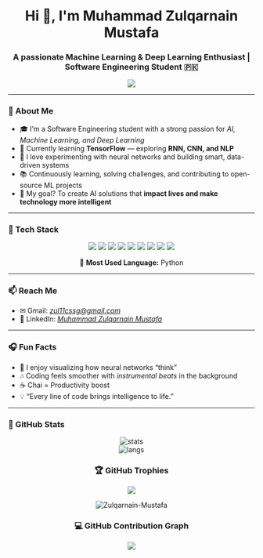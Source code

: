 <h1 align="center">Hi 👋, I'm Muhammad Zulqarnain Mustafa</h1>
<h3 align="center">A passionate Machine Learning & Deep Learning Enthusiast | Software Engineering Student 🇵🇰</h3>

<p align="center">
  <img src="https://readme-typing-svg.herokuapp.com?color=36BCF7&lines=Machine+Learning+Developer;Deep+Learning+Explorer;AI+Engineer+in+Making;TensorFlow+Learner;Always+Improving+💡" />
</p>

---

### 🧠 About Me
- 🎓 I’m a Software Engineering student with a strong passion for *AI, Machine Learning, and Deep Learning*
- 🧩 Currently learning **TensorFlow** — exploring **RNN, CNN, and NLP**
- 🤖 I love experimenting with neural networks and building smart, data-driven systems
- 📚 Continuously learning, solving challenges, and contributing to open-source ML projects
- 🎯 My goal? To create AI solutions that **impact lives and make technology more intelligent**

---

### 🔧 Tech Stack

<p align="center">
  <img src="https://img.shields.io/badge/Python-3776AB?style=for-the-badge&logo=python&logoColor=white"/>
  <img src="https://img.shields.io/badge/TensorFlow-FF6F00?style=for-the-badge&logo=tensorflow&logoColor=white"/>
  <img src="https://img.shields.io/badge/Keras-D00000?style=for-the-badge&logo=keras&logoColor=white"/>
  <img src="https://img.shields.io/badge/Numpy-013243?style=for-the-badge&logo=numpy&logoColor=white"/>
  <img src="https://img.shields.io/badge/Pandas-150458?style=for-the-badge&logo=pandas&logoColor=white"/>
  <img src="https://img.shields.io/badge/Matplotlib-11557C?style=for-the-badge&logo=plotly&logoColor=white"/>
  <img src="https://img.shields.io/badge/ScikitLearn-F7931E?style=for-the-badge&logo=scikitlearn&logoColor=white"/>
  <img src="https://img.shields.io/badge/HTML5-E34F26?style=for-the-badge&logo=html5&logoColor=white"/>
  <img src="https://img.shields.io/badge/CSS3-1572B6?style=for-the-badge&logo=css3&logoColor=white"/>
</p>

<p align="center">
  🐍 <b>Most Used Language:</b> Python
</p>

---

### 📫 Reach Me

- ✉ Gmail: *[zul11cssg@gmail.com](mailto:zul11cssg@gmail.com)*  
- 💼 LinkedIn: [*Muhammad Zulqarnain Mustafa*](https://www.linkedin.com/in/muhammad-zulqarnain-mustafa-a44319253?utm_source=share&utm_campaign=share_via&utm_content=profile&utm_medium=android_app)  

---

### 🎧 Fun Facts
- 🧠 I enjoy visualizing how neural networks “think”  
- 🎶 Coding feels smoother with *instrumental beats* in the background  
- ☕ Chai = Productivity boost  
- 💡 “Every line of code brings intelligence to life.”  

---

### 🧩 GitHub Stats

<p align="center">
  <img src="https://github-readme-stats.vercel.app/api?username=Zulqarnain-Mustafa&show_icons=true&theme=tokyonight" alt="stats" />
  <br/>
  <img src="https://github-readme-stats.vercel.app/api/top-langs/?username=Zulqarnain-Mustafa&layout=compact&theme=tokyonight" alt="langs" />
</p>

<h3 align="center">🏆 GitHub Trophies</h3>

<p align="center">
  <img src="https://github-profile-trophy.vercel.app/?username=Zulqarnain-Mustafa&theme=darkhub&no-frame=true&row=1&column=7" />
</p>

<p align="center">
  <img src="https://komarev.com/ghpvc/?username=Zulqarnain-Mustafa&label=👁‍🗨+Profile+visits&color=0e75b6&style=flat" alt="Zulqarnain-Mustafa" />
</p>

<h3 align="center">💻 GitHub Contribution Graph</h3>

<p align="center">
  <img src="https://github-readme-activity-graph.vercel.app/graph?username=Zulqarnain-Mustafa&bg_color=0d1117&color=36bcf7&line=5cf0b4&point=ffffff&area=true&hide_border=true" />
</p>

<!---
Zulqarnain-Mustafa/Zulqarnain-Mustafa is a ✨ special ✨ repository because its README.md (this file) appears on your GitHub profile.
You can click the Preview link to take a look at your changes.
--->
